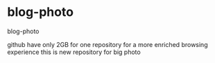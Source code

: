 # blog-photo
blog-photo

github have only 2GB for one repository 
for a more enriched browsing experience
this is new repository for big photo
